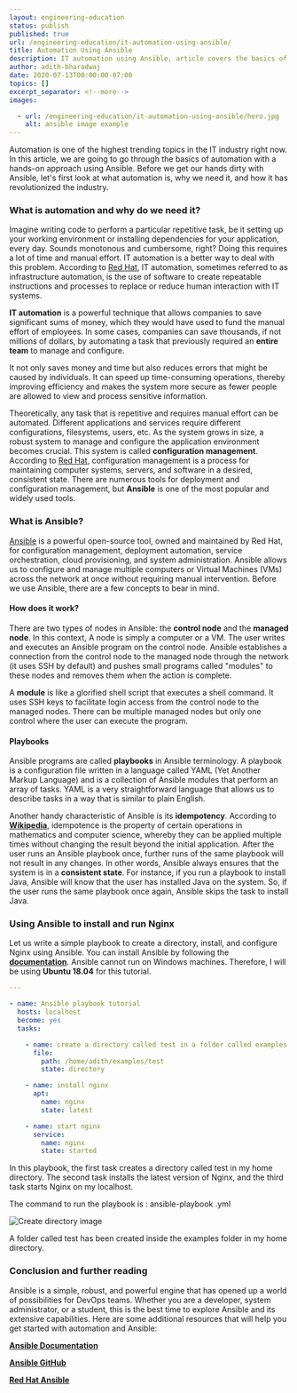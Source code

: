```yaml
---
layout: engineering-education
status: publish
published: true
url: /engineering-education/it-automation-using-ansible/
title: Automation Using Ansible
description: IT automation using Ansible, article covers the basics of IT automation, how it is used, and why it is important. It also covers the basics of Ansible with the relevant code.
author: adith-bharadwaj
date: 2020-07-13T00:00:00-07:00
topics: []
excerpt_separator: <!--more-->
images:

  - url: /engineering-education/it-automation-using-ansible/hero.jpg
    alt: ansible image example
---
```

Automation is one of the highest trending topics in the IT industry right now. In this article, we are going to go through the basics of automation with a hands-on approach using Ansible. Before we get our hands dirty with Ansible, let's first look at what automation is, why we need it, and how it has revolutionized the industry.
<!--more-->

### What is automation and why do we need it?
Imagine writing code to perform a particular repetitive task, be it setting up your working environment or installing dependencies for your application, every day. Sounds monotonous and cumbersome, right? Doing this requires a lot of time and manual effort. IT automation is a better way to deal with this problem. According to
[Red Hat](https://www.redhat.com/en/topics/automation/whats-it-automation), IT automation, sometimes referred to as infrastructure automation, is the use of software to create repeatable instructions and processes to replace or reduce human interaction with IT systems.

**IT automation** is a powerful technique that allows companies to save significant sums of money, which they would have used to fund the manual effort of employees. In some cases, companies can save thousands, if not millions of dollars, by automating a task that previously required an **entire team** to manage and configure.

It not only saves money and time but also reduces errors that might be caused by individuals. It can speed up time-consuming operations, thereby improving efficiency and makes the system more secure as fewer people are allowed to view and process sensitive information.

Theoretically, any task that is repetitive and requires manual effort can be automated. Different applications and services require different configurations, filesystems, users, etc. As the system grows in size, a robust system to manage and configure the application environment becomes crucial. This system is called **configuration management**. According to [Red Hat](https://www.redhat.com/en/topics/automation/what-is-configuration-management), configuration management is a process for maintaining computer systems, servers, and software in a desired, consistent state. There are numerous tools for deployment and configuration management, but **Ansible** is one of the most popular and widely used tools.

### What is Ansible?
[Ansible](https://www.ansible.com/) is a powerful open-source tool, owned and maintained by Red Hat, for configuration management, deployment automation, service orchestration, cloud provisioning, and system administration. Ansible allows us to configure and manage multiple computers or Virtual Machines (VMs) across the network at once without requiring manual intervention. Before we use Ansible, there are a few concepts to bear in mind.

#### How does it work?
There are two types of nodes in Ansible: the **control node** and the **managed node**. In this context, A node is simply a computer or a VM. The user writes and executes an Ansible program on the control node. Ansible establishes a connection from the control node to the managed node through the network (it uses SSH by default) and pushes small programs called "modules" to these nodes and removes them when the action is complete.

A **module** is like a glorified shell script that executes a shell command. It uses SSH keys to facilitate login access from the control node to the managed nodes. There can be multiple managed nodes but only one control where the user can execute the program.

#### Playbooks
Ansible programs are called **playbooks** in Ansible terminology. A playbook is a configuration file written in a language called YAML (Yet Another Markup Language) and is a collection of Ansible modules that perform an array of tasks. YAML is a very straightforward language that allows us to describe tasks in a way that is similar to plain English.

Another handy characteristic of Ansible is its **idempotency**. According to [**Wikipedia**](https://en.wikipedia.org/wiki/Idempotence), idempotence is the property of certain operations in mathematics and computer science, whereby they can be applied multiple times without changing the result beyond the initial application. After the user runs an Ansible playbook once, further runs of the same playbook will not result in any changes. In other words, Ansible always ensures that the system is in a **consistent state**. For instance, if you run a playbook to install Java, Ansible will know that the user has installed Java on the system. So, if the user runs the same playbook once again, Ansible skips the task to install Java.

### Using Ansible to install and run Nginx
Let us write a simple playbook to create a directory, install, and configure Nginx using Ansible. You can install Ansible by following the [**documentation**](https://docs.ansible.com/ansible/latest/installation_guide/intro_installation.html). Ansible cannot run on Windows machines. Therefore, I will be using **Ubuntu 18.04** for this tutorial.  

```yaml
---

- name: Ansible playbook tutorial
  hosts: localhost
  become: yes
  tasks:

    - name: create a directory called test in a folder called examples in my home directory
      file:
        path: /home/adith/examples/test
        state: directory

    - name: install nginx
      apt:
        name: nginx
        state: latest

    - name: start nginx
      service:
        name: nginx
        state: started
```

In this playbook, the first task creates a directory called test in my home directory. The second task installs the latest version of Nginx, and the third task starts Nginx on my localhost.  

The command to run the playbook is : ansible-playbook <playbook-name>.yml

![Create directory image](/engineering-education/it-automation-using-ansible/create-directory.png)<br>

A folder called test has been created inside the examples folder in my home directory.

### Conclusion and further reading
Ansible is a simple, robust, and powerful engine that has opened up a world of possibilities for DevOps teams. Whether you are a developer, system administrator, or a student, this is the best time to explore Ansible and its extensive capabilities. Here are some additional resources that will help you get started with automation and Ansible:

[**Ansible Documentation**](https://docs.ansible.com/ansible/latest/index.html)

[**Ansible GitHub**](https://github.com/ansible/ansible)

[**Red Hat Ansible**](https://www.ansible.com/)
